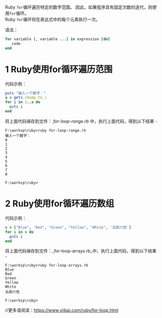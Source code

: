 
Ruby `for`循环遍历特定的数字范围。 因此，如果程序具有固定次数的迭代，则使用`for`循环。  
Ruby `for`循环将在表达式中的每个元素执行一次。

语法：

```ruby
for variable [, variable ...] in expression [do]  
   code  
end
```

# 1 Ruby使用for循环遍历范围

代码示例：

```ruby
puts "输入一个数字："
a = gets.chomp.to_i   
for i in 1..a do   
  puts i   
end
```

将上面代码保存到文件： _for-loop-range.rb_ 中，执行上面代码，得到以下结果 -

```shell
F:\worksp\ruby>ruby for-loop-range.rb
输入一个数字：
8
1
2
3
4
5
6
7
8

F:\worksp\ruby>
```

# 2 Ruby使用for循环遍历数组

代码示例：

```ruby
x = ["Blue", "Red", "Green", "Yellow", "White", '五颜六色']   
for i in x do   
  puts i   
end
```

将上面代码保存到文件：_for-loop-arrays.rb_中，执行上面代码，得到以下结果 -

```shell
F:\worksp\ruby>ruby for-loop-arrays.rb
Blue
Red
Green
Yellow
White
五颜六色

F:\worksp\ruby>
```

//更多请阅读：https://www.yiibai.com/ruby/for-loop.html

